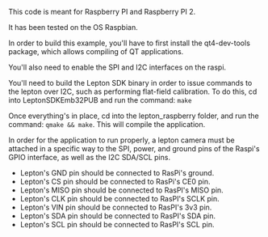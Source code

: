 This code is meant for Raspberry PI and Raspberry PI 2.

It has been tested on the OS Raspbian.

In order to build this example, you'll have to first install the qt4-dev-tools package, which allows compiling of QT applications.

You'll also need to enable the SPI and I2C interfaces on the raspi.

You'll need to build the Lepton SDK binary in order to issue commands to the lepton over I2C, such as performing flat-field calibration. To do this, cd into LeptonSDKEmb32PUB and run the command: `make`


Once everything's in place, cd into the lepton_raspberry folder, and run the command: `qmake && make`. This will compile the application.

In order for the application to run properly, a lepton camera must be attached in a specific way to the SPI, power, and ground pins of the Raspi's GPIO interface, as well as the I2C SDA/SCL pins.

* Lepton's GND pin should be connected to RasPi's ground.
* Lepton's CS pin should be connected to RasPi's CE0 pin.
* Lepton's MISO pin should be connected to RasPI's MISO pin.
* Lepton's CLK pin should be connected to RasPI's SCLK pin.
* Lepton's VIN pin should be connected to RasPI's 3v3 pin.
* Lepton's SDA pin should be connected to RasPI's SDA pin.
* Lepton's SCL pin should be connected to RasPI's SCL pin.